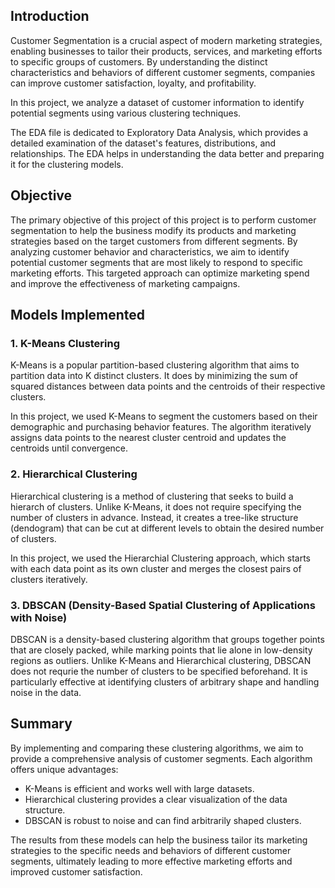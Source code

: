 ## Introduction

Customer Segmentation is a crucial aspect of modern marketing strategies, enabling businesses to tailor their products, services, and marketing efforts to specific groups of customers. By understanding the distinct characteristics and behaviors of different customer segments, companies can improve customer satisfaction, loyalty, and profitability.

In this project, we analyze a dataset of customer information to identify potential segments using various clustering techniques.

The EDA file is dedicated to Exploratory Data Analysis, which provides a detailed examination of the dataset's features, distributions, and relationships. The EDA helps in understanding the data better and preparing it for the clustering models.

## Objective

The primary objective of this project of this project is to perform customer segmentation to help the business modify its products and marketing strategies based on the target customers from different segments. By analyzing customer behavior and characteristics, we aim to identify potential customer segments that are most likely to respond to specific marketing efforts. This targeted approach can optimize marketing spend and improve the effectiveness of marketing campaigns.

## Models Implemented

### 1. K-Means Clustering

K-Means is a popular partition-based clustering algorithm that aims to partition data into K distinct clusters. It does by minimizing the sum of squared distances between data points and the centroids of their respective clusters.

In this project, we used K-Means to segment the customers based on their demographic and purchasing behavior features. The algorithm iteratively assigns data points to the nearest cluster centroid and updates the centroids until convergence.

### 2. Hierarchical Clustering

Hierarchical clustering is a method of clustering that seeks to build a hierarch of clusters. Unlike K-Means, it does not require specifying the number of clusters in advance. Instead, it creates a tree-like structure (dendogram) that can be cut at different levels to obtain the desired number of clusters.

In this project, we used the Hierarchial Clustering approach, which starts with each data point as its own cluster and merges the closest pairs of clusters iteratively.

### 3. DBSCAN (Density-Based Spatial Clustering of Applications with Noise)

DBSCAN is a density-based clustering algorithm that groups together points that are closely packed, while marking points that lie alone in low-density regions as outliers. Unlike K-Means and Hierarchical clustering, DBSCAN does not requrie the number of clusters to be specified beforehand. It is particularly effective at identifying clusters of arbitrary shape and handling noise in the data.

## Summary

By implementing and comparing these clustering algorithms, we aim to provide a comprehensive analysis of customer segments. Each algorithm offers unique advantages:

* K-Means is efficient and works well with large datasets.
* Hierarchical clustering provides a clear visualization of the data structure.
* DBSCAN is robust to noise and can find arbitrarily shaped clusters.

The results from these models can help the business tailor its marketing strategies to the specific needs and behaviors of different customer segments, ultimately leading to more effective marketing efforts and improved customer satisfaction.